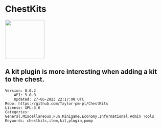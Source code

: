 # ChestKits
<img src="https://raw.githubusercontent.com/Taylor-pm-pl/ChestKits/a2e5f83e168da6162bd4035147039e3f0a9f7e98/assets/images/icon.png" width="128" height="128" />

## A kit plugin is more interesting when adding a kit to the chest.
```properties
Version: 0.0.2
    API: 5.0.0
    Updated: 27-06-2023 22:17:00 UTC
Repo: https://github.com/Taylor-pm-pl/ChestKits
License: GPL-3.0
Categories: General,Miscellaneous,Fun,Minigame,Economy,Informational,Admin Tools
Keywords: chestkits,item,kit,plugin,pmmp
```